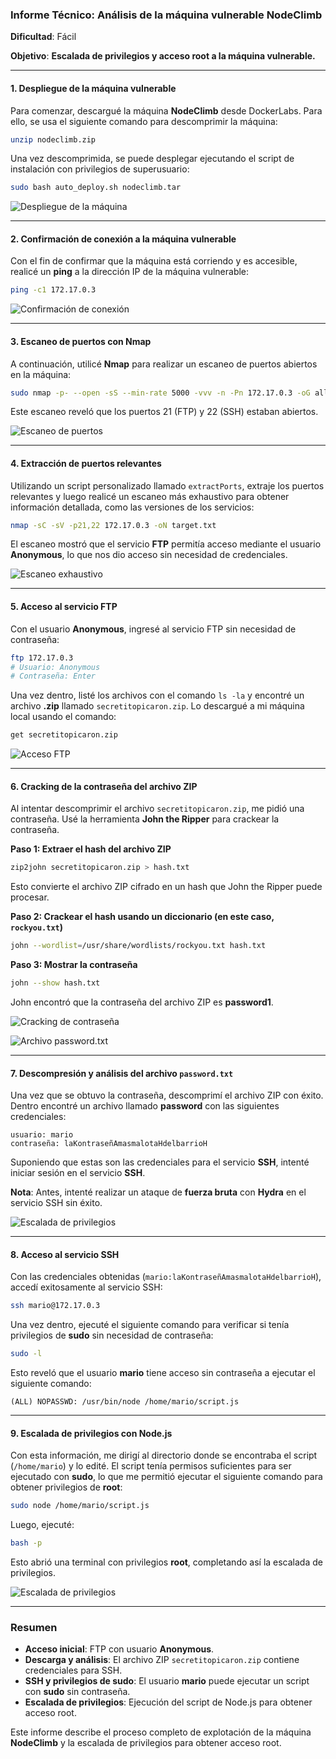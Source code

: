 ### Informe Técnico: Análisis de la máquina vulnerable **NodeClimb**

**Dificultad**: Fácil

**Objetivo**: **Escalada de privilegios y acceso root a la máquina vulnerable.**

---

#### **1. Despliegue de la máquina vulnerable**

Para comenzar, descargué la máquina **NodeClimb** desde DockerLabs. Para ello, se usa el siguiente comando para descomprimir la máquina:

```bash
unzip nodeclimb.zip
```

Una vez descomprimida, se puede desplegar ejecutando el script de instalación con privilegios de superusuario:

```bash
sudo bash auto_deploy.sh nodeclimb.tar
```


![Despliegue de la máquina](./Imágenes/2025-05-13_23-53.png)

---

#### **2. Confirmación de conexión a la máquina vulnerable**

Con el fin de confirmar que la máquina está corriendo y es accesible, realicé un **ping** a la dirección IP de la máquina vulnerable:

```bash
ping -c1 172.17.0.3
```

![Confirmación de conexión](./Imágenes/Capturas.png)

---

#### **3. Escaneo de puertos con Nmap**

A continuación, utilicé **Nmap** para realizar un escaneo de puertos abiertos en la máquina:

```bash
sudo nmap -p- --open -sS --min-rate 5000 -vvv -n -Pn 172.17.0.3 -oG allPorts.txt
```

Este escaneo reveló que los puertos 21 (FTP) y 22 (SSH) estaban abiertos.

![Escaneo de puertos](./Imágenes/Capturas_1.png)

---

#### **4. Extracción de puertos relevantes**

Utilizando un script personalizado llamado `extractPorts`, extraje los puertos relevantes y luego realicé un escaneo más exhaustivo para obtener información detallada, como las versiones de los servicios:

```bash
nmap -sC -sV -p21,22 172.17.0.3 -oN target.txt
```

El escaneo mostró que el servicio **FTP** permitía acceso mediante el usuario **Anonymous**, lo que nos dio acceso sin necesidad de credenciales.

![Escaneo exhaustivo](./Imágenes/Capturas_2.png)

---

#### **5. Acceso al servicio FTP**

Con el usuario **Anonymous**, ingresé al servicio FTP sin necesidad de contraseña:

```bash
ftp 172.17.0.3
# Usuario: Anonymous
# Contraseña: Enter
```

Una vez dentro, listé los archivos con el comando `ls -la` y encontré un archivo **.zip** llamado `secretitopicaron.zip`. Lo descargué a mi máquina local usando el comando:

```bash
get secretitopicaron.zip
```

![Acceso FTP](./Imágenes/Capturas_3.png)

---

#### **6. Cracking de la contraseña del archivo ZIP**

Al intentar descomprimir el archivo `secretitopicaron.zip`, me pidió una contraseña. Usé la herramienta **John the Ripper** para crackear la contraseña.

**Paso 1: Extraer el hash del archivo ZIP**

```bash
zip2john secretitopicaron.zip > hash.txt
```

Esto convierte el archivo ZIP cifrado en un hash que John the Ripper puede procesar.

**Paso 2: Crackear el hash usando un diccionario (en este caso, `rockyou.txt`)**

```bash
john --wordlist=/usr/share/wordlists/rockyou.txt hash.txt
```

**Paso 3: Mostrar la contraseña**

```bash
john --show hash.txt
```

John encontró que la contraseña del archivo ZIP es **password1**.

![Cracking de contraseña](./Imágenes/Capturas_4.png)

![Archivo password.txt](./Imágenes/Capturas_5.png)



---

#### **7. Descompresión y análisis del archivo `password.txt`**

Una vez que se obtuvo la contraseña, descomprimí el archivo ZIP con éxito. Dentro encontré un archivo llamado **password** con las siguientes credenciales:

```
usuario: mario
contraseña: laKontraseñAmasmalotaHdelbarrioH
```

Suponiendo que estas son las credenciales para el servicio **SSH**, intenté iniciar sesión en el servicio **SSH**.

**Nota**: Antes, intenté realizar un ataque de **fuerza bruta** con **Hydra** en el servicio SSH sin éxito.

![Escalada de privilegios](./Imágenes/Capturas_6.png)

---

#### **8. Acceso al servicio SSH**

Con las credenciales obtenidas (`mario:laKontraseñAmasmalotaHdelbarrioH`), accedí exitosamente al servicio SSH:

```bash
ssh mario@172.17.0.3
```

Una vez dentro, ejecuté el siguiente comando para verificar si tenía privilegios de **sudo** sin necesidad de contraseña:

```bash
sudo -l
```

Esto reveló que el usuario **mario** tiene acceso sin contraseña a ejecutar el siguiente comando:

```
(ALL) NOPASSWD: /usr/bin/node /home/mario/script.js
```

---

#### **9. Escalada de privilegios con Node.js**

Con esta información, me dirigí al directorio donde se encontraba el script (`/home/mario`) y lo edité. El script tenía permisos suficientes para ser ejecutado con **sudo**, lo que me permitió ejecutar el siguiente comando para obtener privilegios de **root**:

```bash
sudo node /home/mario/script.js
```

Luego, ejecuté:

```bash
bash -p
```

Esto abrió una terminal con privilegios **root**, completando así la escalada de privilegios.

![Escalada de privilegios](./Imágenes/Capturas_9.png)

---

### **Resumen**

* **Acceso inicial**: FTP con usuario **Anonymous**.
* **Descarga y análisis**: El archivo ZIP `secretitopicaron.zip` contiene credenciales para SSH.
* **SSH y privilegios de sudo**: El usuario **mario** puede ejecutar un script con **sudo** sin contraseña.
* **Escalada de privilegios**: Ejecución del script de Node.js para obtener acceso root.

Este informe describe el proceso completo de explotación de la máquina **NodeClimb** y la escalada de privilegios para obtener acceso root.
